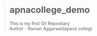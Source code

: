 > # apnacollege_demo
>
> This is my first Git Repositary
> <br/>
> Author - Raman Aggarwal(apana colleg)
